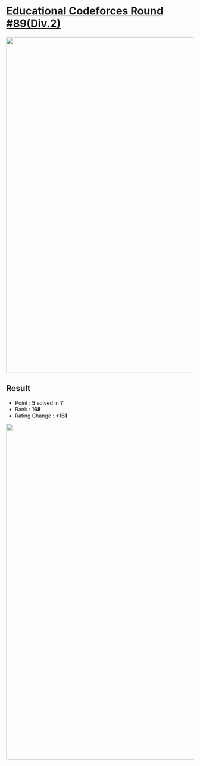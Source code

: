 # [Educational Codeforces Round #89(Div.2)](https://codeforces.com/contest/1366)

<img src="https://github.com/Weaasel/PS_algorithm/blob/master/Codeforces/Educational%20Codeforces%20Round%2389(Div.2)/_Codeforces_Round87_Div2_probs.png?raw=true" width="900">

  
## Result
  * Point : **5** solved in **7**
  * Rank : **168**
  * Rating Change : **+161**

<img src="https://github.com/Weaasel/PS_algorithm/blob/master/Codeforces/Educational%20Codeforces%20Round%2389(Div.2)/_Codeforces_Round87_Div2.png?raw=true" width="900">
